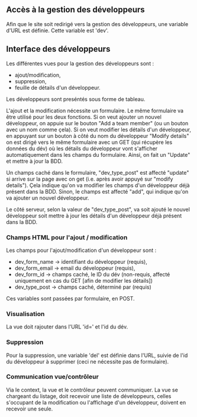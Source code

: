 
## Accès à la gestion des développeurs

Afin que le site soit redirigé vers la gestion des développeurs, une variable d'URL
est définie. Cette variable est 'dev'.


## Interface des développeurs

Les différentes vues pour la gestion des développeurs sont :
* ajout/modification,
* suppression,
* feuille de détails d'un développeur.

Les développeurs sont preséntés sous forme de tableau.


L'ajout et la modification nécessite un formulaire.  Le même formulaire 
va être utilisé pour les deux fonctions.  Si on veut ajouter un nouvel
développeur, on appuie sur le bouton "Add a team member" (ou un bouton avec
un nom comme çela).  Si on veut modifier les détails d'un développeur, en 
appuyant sur un bouton à côté du nom du développeur "Modify details" on est dirigé vers le
même formulaire avec un GET (qui récupère les données du dév) 
où les détails du développeur vont s'afficher automatiquement 
dans les champs du formulaire.  Ainsi, on fait un "Update" et mettre à jour 
la BDD.  

Un champs caché dans le formulaire, "dev_type_post" est affecté "update"
si arrive sur la page avec on get (i.e. après avoir appuyé sur "modify details").
Çela indique qu'on va modifier les champs d'un développeur déjà présent dans la BDD.
Sinon, le champs est affecté "add", qui indique qu'on va ajouter un nouvel
développeur.  

Le côté serveur, selon la valeur de "dev_type_post", va soit ajouté le nouvel 
développeur soit mettre à jour les détails d'un développeur déjà présent dans la BDD.  


### Champs HTML pour l'ajout / modification

Les champs pour l'ajout/modification d'un développeur sont :

* dev_form_name -> identifiant du développeur (requis),
* dev_form_email -> email du développeur (requis),
* dev_form_id -> champs caché, le ID du dév (non-requis, affecté uniquement en cas du GET [afin de modifier les détails])
* dev_type_post -> champs caché, déterminé par (requis)


Ces variables sont passées par formulaire, en POST.


### Visualisation

La vue doit rajouter dans l'URL 'id=' et l'id du dév.


### Suppression

Pour la suppression, une variable 'del' est définie dans l'URL, suivie 
de l'id du développeur à supprimer (ceci ne nécessite pas de formulaire).


### Communication vue/contrôleur

Via le context, la vue et le contrôleur peuvent communiquer.
La vue se chargeant du listage, doit recevoir une liste de développeurs, celles s'occupant
de la modification ou l'affichage d'un développeur, doivent en recevoir une seule.
